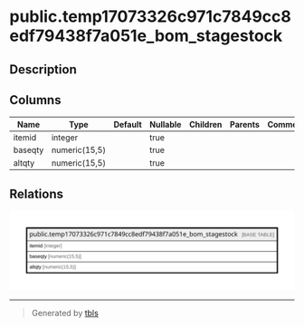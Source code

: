# public.temp17073326c971c7849cc8edf79438f7a051e_bom_stagestock

## Description

## Columns

| Name | Type | Default | Nullable | Children | Parents | Comment |
| ---- | ---- | ------- | -------- | -------- | ------- | ------- |
| itemid | integer |  | true |  |  |  |
| baseqty | numeric(15,5) |  | true |  |  |  |
| altqty | numeric(15,5) |  | true |  |  |  |

## Relations

![er](public.temp17073326c971c7849cc8edf79438f7a051e_bom_stagestock.svg)

---

> Generated by [tbls](https://github.com/k1LoW/tbls)
